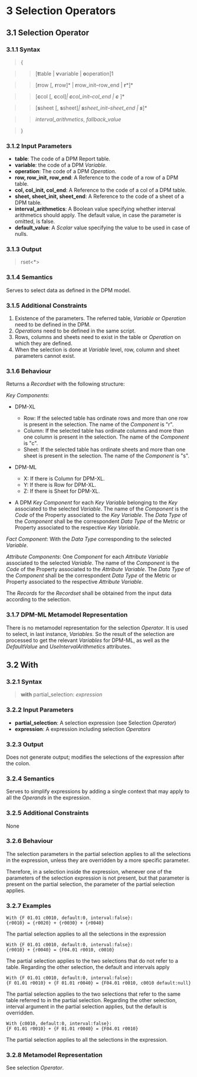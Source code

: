 # 3 Selection Operators

## 3.1 Selection Operator

### 3.1.1 Syntax

> {
  
>> [**t**table | **v**variable | **o**operation]1

>> [**r**row [, **r**row]* | **r**row_init–row_end | **r***]*

>> [**c**col [, **c**col]*| **c**col_init–col_end | **c*** ]*

>> [**s**sheet [, **s**sheet]*| **s**sheet_init–sheet_end | **s***]*

>> _interval_arithmetics_, _fallback_value_

>}

### 3.1.2 Input Parameters

- **table**: The code of a DPM Report table.
- **variable**: the code of a DPM *Variable*.
- **operation**: The code of a DPM *Operation*.
- **row, row_init, row_end**: A Reference to the code of a row of a DPM table.
- **col, col_init, col_end**: A Reference to the code of a col of a DPM table.
- **sheet, sheet_init, sheet_end**: A Reference to the code of a sheet of a DPM table.
- **interval_arithmetics**: A Boolean value specifying whether interval arithmetics should apply. The default value, in case the parameter is omitted, is false.
- **default_value**: A *Scalar* value specifying the value to be used in case of nulls.

### 3.1.3 Output

> rset<*>

### 3.1.4 Semantics

Serves to select data as defined in the DPM model.

### 3.1.5 Additional Constraints

1. Existence of the parameters. The referred table, *Variable* or *Operation* need to be defined in the DPM.
2. *Operations* need to be defined in the same script.
3. Rows, columns and sheets need to exist in the table or *Operation* on which they are defined.
4. When the selection is done at *Variable* level, row, column and sheet parameters cannot exist.

### 3.1.6 Behaviour

Returns a *Recordset* with the following structure:

*Key Components*:

- DPM-XL
  - Row: If the selected table has ordinate rows and more than one row is present in the selection. The name of the *Component* is "r".
  - Column: If the selected table has ordinate columns and more than one column is present in the selection. The name of the *Component* is "c".
  - Sheet: If the selected table has ordinate sheets and more than one sheet is present in the selection. The name of the *Component* is "s".

- DPM-ML
  - X: If there is Column for DPM-XL.
  - Y: If there is Row for DPM-XL.
  - Z: If there is Sheet for DPM-XL.

- A DPM *Key Component* for each *Key Variable* belonging to the *Key* associated to the selected *Variable*. The name of the *Component* is the *Code* of the Property associated to the *Key Variable*. The *Data Type* of the *Component* shall be the correspondent *Data Type* of the Metric or Property associated to the respective *Key Variable*.

*Fact Component*: With the *Data Type* corresponding to the selected *Variable*.

*Attribute Components*: One *Component* for each *Attribute Variable* associated to the selected *Variable*. The name of the *Component* is the *Code* of the Property associated to the *Attribute Variable*. The *Data Type* of the *Component* shall be the correspondent *Data Type* of the Metric or Property associated to the respective *Attribute Variable*.

The *Records* for the *Recordset* shall be obtained from the input data according to the selection.

### 3.1.7 DPM-ML Metamodel Representation

There is no metamodel representation for the selection *Operator*. It is used to select, in last instance, *Variables*. So the result of the selection are processed to get the relevant *Variables* for DPM-ML, as well as the _DefaultValue_ and _UseIntervalArithmetics_ attributes.

## 3.2 With

### 3.2.1 Syntax

> **with** partial_selection: _expression_

### 3.2.2 Input Parameters

- **partial_selection**: A selection expression (see Selection *Operator*)
- **expression**: A expression including selection *Operators*

### 3.2.3 Output

Does not generate output; modifies the selections of the expression after the colon.

### 3.2.4 Semantics

Serves to simplify expressions by adding a single context that may apply to all the *Operands* in the expression.

### 3.2.5 Additional Constraints

None

### 3.2.6 Behaviour

The selection parameters in the partial selection applies to all the selections in the expression, unless they are overridden by a more specific parameter.

Therefore, in a selection inside the expression, whenever one of the parameters of the selection expression is not present, but that parameter is present on the partial selection, the parameter of the partial selection applies.

### 3.2.7 Examples

```
With {F 01.01 c0010, default:0, interval:false}:
{r0010} = {r0020} + {r0030} + {r0040}
```

The partial selection applies to all the selections in the expression

```
With {F 01.01 c0010, default:0, interval:false}:
{r0010} + {r0040} = {F04.01 r0010, c0010}
```

The partial selection applies to the two selections that do not refer to a table. Regarding the other selection, the default and intervals apply

```
With {F 01.01 c0010, default:0, interval:false}:
{F 01.01 r0010} + {F 01.01 r0040} = {F04.01 r0010, c0010 default:null}
```

The partial selection applies to the two selections that refer to the same table referred to in the partial selection. Regarding the other selection, interval argument in the partial selection applies, but the default is overridden.

```
With {c0010, default:0, interval:false}:
{F 01.01 r0010} + {F 01.01 r0040} = {F04.01 r0010}
```

The partial selection applies to all the selections in the expression.

### 3.2.8 Metamodel Representation

See selection *Operator*.
